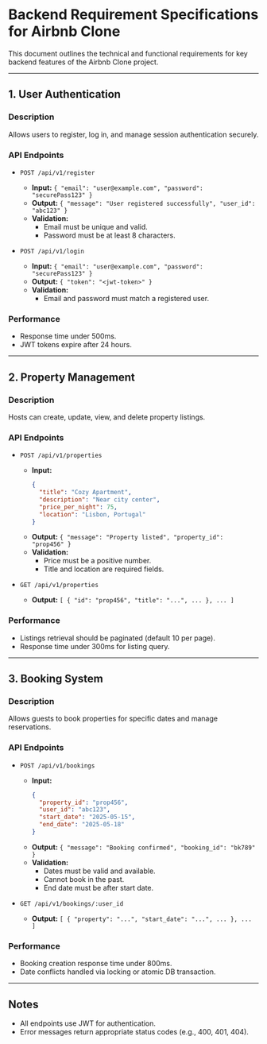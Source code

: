 # Backend Requirement Specifications for Airbnb Clone

This document outlines the technical and functional requirements for key backend features of the Airbnb Clone project.

---

## 1. User Authentication

### Description
Allows users to register, log in, and manage session authentication securely.

### API Endpoints

- `POST /api/v1/register`
  - **Input:** `{ "email": "user@example.com", "password": "securePass123" }`
  - **Output:** `{ "message": "User registered successfully", "user_id": "abc123" }`
  - **Validation:**
    - Email must be unique and valid.
    - Password must be at least 8 characters.

- `POST /api/v1/login`
  - **Input:** `{ "email": "user@example.com", "password": "securePass123" }`
  - **Output:** `{ "token": "<jwt-token>" }`
  - **Validation:** 
    - Email and password must match a registered user.

### Performance
- Response time under 500ms.
- JWT tokens expire after 24 hours.

---

## 2. Property Management

### Description
Hosts can create, update, view, and delete property listings.

### API Endpoints

- `POST /api/v1/properties`
  - **Input:** 
    ```json
    {
      "title": "Cozy Apartment",
      "description": "Near city center",
      "price_per_night": 75,
      "location": "Lisbon, Portugal"
    }
    ```
  - **Output:** `{ "message": "Property listed", "property_id": "prop456" }`
  - **Validation:**
    - Price must be a positive number.
    - Title and location are required fields.

- `GET /api/v1/properties`
  - **Output:** `[ { "id": "prop456", "title": "...", ... }, ... ]`

### Performance
- Listings retrieval should be paginated (default 10 per page).
- Response time under 300ms for listing query.

---

## 3. Booking System

### Description
Allows guests to book properties for specific dates and manage reservations.

### API Endpoints

- `POST /api/v1/bookings`
  - **Input:**
    ```json
    {
      "property_id": "prop456",
      "user_id": "abc123",
      "start_date": "2025-05-15",
      "end_date": "2025-05-18"
    }
    ```
  - **Output:** `{ "message": "Booking confirmed", "booking_id": "bk789" }`
  - **Validation:**
    - Dates must be valid and available.
    - Cannot book in the past.
    - End date must be after start date.

- `GET /api/v1/bookings/:user_id`
  - **Output:** `[ { "property": "...", "start_date": "...", ... }, ... ]`

### Performance
- Booking creation response time under 800ms.
- Date conflicts handled via locking or atomic DB transaction.

---

## Notes
- All endpoints use JWT for authentication.
- Error messages return appropriate status codes (e.g., 400, 401, 404).

